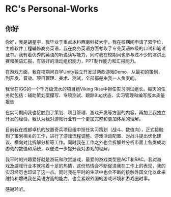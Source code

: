# RC's Personal-Works
## 你好
你好，我是胡星宇，我毕业于重点本科西南科技大学，我在校期间申请了双学位，主修软件工程辅修商务英语，我在商务英语方面考取了专业英语四级的口试和笔试证书。我有着优秀的英语的听说读写能力，同时我在校期间也参与过不少的演讲比赛和英语汇报，有较好的活动组织能力，PPT制作能力和汇报能力。<br>

在游戏方面，我在校期间自学Unity独立开发过两款游戏Demo，从最初的策划，到开发、音效、项目管理、美术、测试，全部都是由我一人负责的。<br>

我曾在IGG的一个千万级流水的项目组Viking Rise中担任实习测试组长。每天的任务就包括：辅助策划案攥写、专项测试、跟踪Bug状态、实习管理和编写版本质量报告<br>

在实习期间我也接触到了策划、项目管理、游戏开发等方面的内容，再加上我独立开发的经验，我认为我对游戏行业有一个更加完整和更加体系的理解。<br>

目前我在成都卓杭的放置奇兵项目组中担任实习策划（战斗、数值向），正式接触到了策划相关的工作，进行了游戏流程调整、游戏活动配置、对战斗提出优化建议、横向对比拆解分析等工作。同时我在工作之外也会拆解并分析市面上各类成功游戏的数值和系统，以便进一步提升我对游戏的理解。<br>

我平时的兴趣爱好就是游玩和欣赏游戏，最爱的游戏类型是ACT和RAC。我对游戏及游戏行业本就抱着十足的热情，这份热情会不断促进我在工作上的表现，我的实习经历也印证了这一点。同时我在平时的生活中也会不断的接触外国文化以此来维持和增进我在英语方面的能力，也会紧跟外国的游戏环境和游戏圈时事。<br>

感谢聆听。
